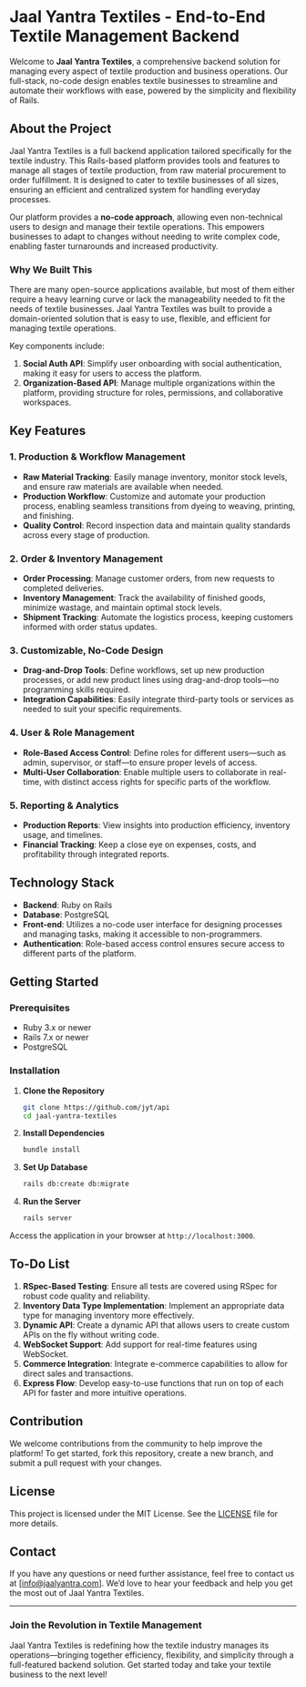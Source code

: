 # Jaal Yantra Textiles - End-to-End Textile Management Backend

Welcome to **Jaal Yantra Textiles**, a comprehensive backend solution for managing every aspect of textile production and business operations. Our full-stack, no-code design enables textile businesses to streamline and automate their workflows with ease, powered by the simplicity and flexibility of Rails.

## About the Project
Jaal Yantra Textiles is a full backend application tailored specifically for the textile industry. This Rails-based platform provides tools and features to manage all stages of textile production, from raw material procurement to order fulfillment. It is designed to cater to textile businesses of all sizes, ensuring an efficient and centralized system for handling everyday processes.

Our platform provides a **no-code approach**, allowing even non-technical users to design and manage their textile operations. This empowers businesses to adapt to changes without needing to write complex code, enabling faster turnarounds and increased productivity.

### Why We Built This
There are many open-source applications available, but most of them either require a heavy learning curve or lack the manageability needed to fit the needs of textile businesses. Jaal Yantra Textiles was built to provide a domain-oriented solution that is easy to use, flexible, and efficient for managing textile operations.

Key components include:

1. **Social Auth API**: Simplify user onboarding with social authentication, making it easy for users to access the platform.
2. **Organization-Based API**: Manage multiple organizations within the platform, providing structure for roles, permissions, and collaborative workspaces.

## Key Features

### 1. Production & Workflow Management
- **Raw Material Tracking**: Easily manage inventory, monitor stock levels, and ensure raw materials are available when needed.
- **Production Workflow**: Customize and automate your production process, enabling seamless transitions from dyeing to weaving, printing, and finishing.
- **Quality Control**: Record inspection data and maintain quality standards across every stage of production.

### 2. Order & Inventory Management
- **Order Processing**: Manage customer orders, from new requests to completed deliveries.
- **Inventory Management**: Track the availability of finished goods, minimize wastage, and maintain optimal stock levels.
- **Shipment Tracking**: Automate the logistics process, keeping customers informed with order status updates.

### 3. Customizable, No-Code Design
- **Drag-and-Drop Tools**: Define workflows, set up new production processes, or add new product lines using drag-and-drop tools—no programming skills required.
- **Integration Capabilities**: Easily integrate third-party tools or services as needed to suit your specific requirements.

### 4. User & Role Management
- **Role-Based Access Control**: Define roles for different users—such as admin, supervisor, or staff—to ensure proper levels of access.
- **Multi-User Collaboration**: Enable multiple users to collaborate in real-time, with distinct access rights for specific parts of the workflow.

### 5. Reporting & Analytics
- **Production Reports**: View insights into production efficiency, inventory usage, and timelines.
- **Financial Tracking**: Keep a close eye on expenses, costs, and profitability through integrated reports.

## Technology Stack
- **Backend**: Ruby on Rails
- **Database**: PostgreSQL
- **Front-end**: Utilizes a no-code user interface for designing processes and managing tasks, making it accessible to non-programmers.
- **Authentication**: Role-based access control ensures secure access to different parts of the platform.

## Getting Started
### Prerequisites
- Ruby 3.x or newer
- Rails 7.x or newer
- PostgreSQL

### Installation
1. **Clone the Repository**
   ```bash
   git clone https://github.com/jyt/api
   cd jaal-yantra-textiles
   ```
2. **Install Dependencies**
   ```bash
   bundle install
   ```
3. **Set Up Database**
   ```bash
   rails db:create db:migrate
   ```
4. **Run the Server**
   ```bash
   rails server
   ```

Access the application in your browser at `http://localhost:3000`.

## To-Do List
1. **RSpec-Based Testing**: Ensure all tests are covered using RSpec for robust code quality and reliability.
2. **Inventory Data Type Implementation**: Implement an appropriate data type for managing inventory more effectively.
3. **Dynamic API**: Create a dynamic API that allows users to create custom APIs on the fly without writing code.
4. **WebSocket Support**: Add support for real-time features using WebSocket.
5. **Commerce Integration**: Integrate e-commerce capabilities to allow for direct sales and transactions.
6. **Express Flow**: Develop easy-to-use functions that run on top of each API for faster and more intuitive operations.

## Contribution
We welcome contributions from the community to help improve the platform! To get started, fork this repository, create a new branch, and submit a pull request with your changes.

## License
This project is licensed under the MIT License. See the [LICENSE](LICENSE) file for more details.

## Contact
If you have any questions or need further assistance, feel free to contact us at [info@jaalyantra.com]. We’d love to hear your feedback and help you get the most out of Jaal Yantra Textiles.

---

### Join the Revolution in Textile Management
Jaal Yantra Textiles is redefining how the textile industry manages its operations—bringing together efficiency, flexibility, and simplicity through a full-featured backend solution. Get started today and take your textile business to the next level!
